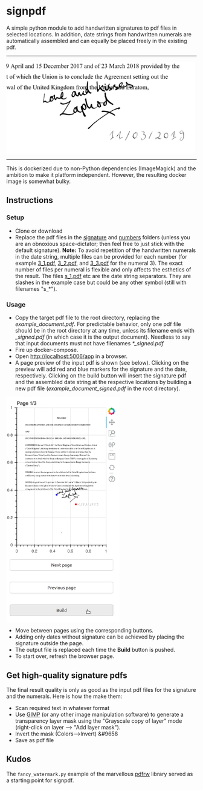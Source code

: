 # signpdf

A simple python module to add handwritten signatures to pdf files in selected locations. In addition, date strings from handwritten numerals are automatically assembled and can equally be placed freely in the existing pdf.

___________________________________
<img src="doc/04.png" alt="example1" width="500" align="middle"/>

______________________________________

This is dockerized due to non-Python dependencies (ImageMagick) and the ambition to make it platform independent. However, the resulting docker image is somewhat bulky.


## Instructions
### Setup

* Clone or download
* Replace the pdf files in the [signature](signature) and [numbers](numbers) folders (unless you are an obnoxious space-dictator; then feel free to just stick with the default signature). **Note:** To avoid repetition of the handwritten numerals in the date string, multiple files can be provided for each number (for example [3_1.pdf](numbers/3_1.pdf), [3_2.pdf](numbers/3_2.pdf), and [3_3.pdf](numbers/3_3.pdf) for the numeral 3). The exact number of files per numeral is flexible and only affects the esthetics of the result. The files [s_1.pdf](numbers/s_1.pdf) etc are the date string separators. They are slashes in the example case but could be any other symbol (still with filenames "s_*").

### Usage
* Copy the target pdf file to the root directory, replacing the *example_document.pdf*. For predictable behavior, only one pdf file should be in the root directory at any time, unless its filename ends with *_signed.pdf* (in which case it is the output document). Needless to say that input documents must not have filenames *\*_signed.pdf* 
* Fire up docker-compose.
* Open [http://localhost:5006/app](http://localhost:5006/app) in a browser.
* A page preview of the input pdf is shown (see below). Clicking on the preview will add red and blue markers for the signature and the date, respectively. Clicking on the build button will insert the signature pdf and the assembled date string at the respective locations by building a new pdf file (*example_document_signed.pdf* in the root directory).
<img src="doc/02.png" alt="example2" width="300" align="middle"/>

* Move between pages using the corresponding buttons.
* Adding only dates without signature can be achieved by placing the signature outside the page.
* The output file is replaced each time the **Build** button is pushed.
* To start over, refresh the browser page.

## Get high-quality signature pdfs

The final result quality is only as good as the input pdf files for the signature and the numerals. Here is how the make them:

* Scan required text in whatever format
* Use [GIMP](https://www.gimp.org/) (or any other image manipulation software) to generate a transparency layer mask using the "Grayscale copy of layer" mode (right-click on layer --> "Add layer mask").
* Invert the mask (Colors-->Invert) &#9658
* Save as pdf file

## Kudos

The `fancy_watermark.py` example of the marvellous [pdfrw](https://github.com/pmaupin/pdfrw) library served as a starting point for signpdf.

